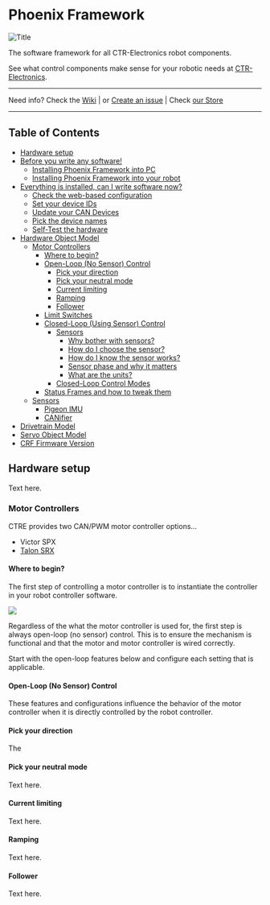 # Phoenix Framework

![Title](https://github.com/ozrien/Phoenix-Documentation/blob/master/images/title.png)

The software framework for all CTR-Electronics robot components.

See what control components make sense for your robotic needs at [CTR-Electronics](https://www.ctr-electroniocs.com).

---

Need info? Check the [Wiki](https://github.com/ozrien/Phoenix-Documentation/blob/master/README.md) | or [Create an issue](https://github.com/ozrien/Phoenix-Documentation/blob/master/README.md) | Check [our Store](https://ctr-electronics.com)

---
## Table of Contents

- [Hardware setup](https://github.com/ozrien/Phoenix-Documentation#what-hardware-is-supported)
- [Before you write any software!](https://github.com/ozrien/Phoenix-Documentation#todo)
  - [Installing Phoenix Framework into PC](https://github.com/ozrien/Phoenix-Documentation#todo)
  - [Installing Phoenix Framework into your robot](https://github.com/ozrien/Phoenix-Documentation#todo)
- [Everything is installed, can I write software now?](https://github.com/ozrien/Phoenix-Documentation#todo)
  - [Check the web-based configuration](https://github.com/ozrien/Phoenix-Documentation#todo)
  - [Set your device IDs](https://github.com/ozrien/Phoenix-Documentation#todo)
  - [Update your CAN Devices](https://github.com/ozrien/Phoenix-Documentation#todo)
  - [Pick the device names](https://github.com/ozrien/Phoenix-Documentation#todo)
  - [Self-Test the hardware](https://github.com/ozrien/Phoenix-Documentation#todo)
- [Hardware Object Model](https://github.com/ozrien/Phoenix-Documentation#todo)
  - [Motor Controllers](https://github.com/ozrien/Phoenix-Documentation#motor-controllers)
    - [Where to begin?](https://github.com/ozrien/Phoenix-Documentation#todo)
    - [Open-Loop (No Sensor) Control](https://github.com/ozrien/Phoenix-Documentation#todo)
      - [Pick your direction](https://github.com/ozrien/Phoenix-Documentation#pick-your-neutral-mode)
      - [Pick your neutral mode](https://github.com/ozrien/Phoenix-Documentation#todo)
      - [Current limiting](https://github.com/ozrien/Phoenix-Documentation#todo)
      - [Ramping](https://github.com/ozrien/Phoenix-Documentation#Ramping)
      - [Follower](https://github.com/ozrien/Phoenix-Documentation#Follower)
    - [Limit Switches](https://github.com/ozrien/Phoenix-Documentation#todo)
    - [Closed-Loop (Using Sensor) Control](https://github.com/ozrien/Phoenix-Documentation#todo)
      - [Sensors](https://github.com/ozrien/Phoenix-Documentation#todo)
        - [Why bother with sensors?](https://github.com/ozrien/Phoenix-Documentation#todo)
        - [How do I choose the sensor?](https://github.com/ozrien/Phoenix-Documentation#todo)
        - [How do I know the sensor works?](https://github.com/ozrien/Phoenix-Documentation#todo)
        - [Sensor phase and why it matters](https://github.com/ozrien/Phoenix-Documentation#todo)
        - [What are the units?](https://github.com/ozrien/Phoenix-Documentation#todo)
      - [Closed-Loop Control Modes](https://github.com/ozrien/Phoenix-Documentation#todo)
    - [Status Frames and how to tweak them](https://github.com/ozrien/Phoenix-Documentation#todo)
  - [Sensors](https://github.com/ozrien/Phoenix-Documentation#todo)
    - [Pigeon IMU](https://github.com/ozrien/Phoenix-Documentation#todo)
    - [CANifier](https://github.com/ozrien/Phoenix-Documentation#todo)
- [Drivetrain Model](https://github.com/ozrien/Phoenix-Documentation#todo)
- [Servo Object Model](https://github.com/ozrien/Phoenix-Documentation#todo)
- [CRF Firmware Version](https://github.com/ozrien/Phoenix-Documentation#todo)

## Hardware setup
Text here.

### Motor Controllers
 CTRE provides two CAN/PWM motor controller options...
- Victor SPX
- [Talon SRX](http://www.ctr-electronics.com/talon-srx.html)

#### Where to begin?
The first step of controlling a motor controller is to instantiate the controller in your robot controller software.


![](https://github.com/ozrien/Phoenix-Documentation/blob/master/images/lVOpenTalon.png)

Regardless of the what the motor controller is used for, the first step is always open-loop (no sensor) control.  This is to ensure the mechanism is functional and that the motor and motor controller is wired correctly.

Start with the open-loop features below and configure each setting that is applicable.
#### Open-Loop (No Sensor) Control
These features and configurations influence the behavior of the motor controller when it is directly controlled by the robot controller.
#### Pick your direction
The
#### Pick your neutral mode
Text here.
#### Current limiting
Text here.
#### Ramping
Text here.
#### Follower
Text here.

